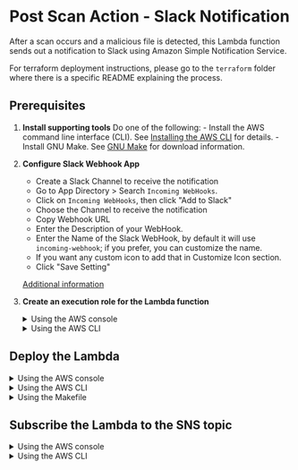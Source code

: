 # Post Scan Action - Slack Notification

After a scan occurs and a malicious file is detected, this Lambda function sends out a notification to Slack using Amazon Simple Notification Service.

For terraform deployment instructions, please go to the `terraform` folder where there is a specific README explaining the process.

## Prerequisites

1. **Install supporting tools**
    Do one of the following:
        - Install the AWS command line interface (CLI). See [Installing the AWS CLI](https://docs.aws.amazon.com/cli/latest/userguide/cli-chap-install.html) for details.
        - Install GNU Make. See [GNU Make](https://www.gnu.org/software/make/) for download information.
2. **Configure Slack Webhook App**
    - Create a Slack Channel to receive the notification
    - Go to App Directory > Search `Incoming WebHooks`.
    - Click on `Incoming WebHooks`, then click "Add to Slack"
    - Choose the Channel to receive the notification
    - Copy Webhook URL
    - Enter the Description of your WebHook.
    - Enter the Name of the Slack WebHook, by default it will use `incoming-webhook`; if you prefer, you can customize the name.
    - If you want any custom icon to add that in Customize Icon section.
    - Click "Save Setting"

    [Additional information](https://slack.com/help/articles/115005265063-Incoming-webhooks-for-Slack)

3. **Create an execution role for the Lambda function**

    <details>
    <summary>Using the AWS console</summary>

    1. Go to **Services > IAM**.
    2. In the left pane, click **Roles**.
    3. In the main pane, click the **Create role** button.
    4. Under **Select type of trusted entity**:
        - Select the **AWS service** box.
        - Click the  **Lambda** service from the list.
        - Click **Next: Permissions**.
    5. In the search box:
        - Search for `AWSLambdaBasicExecutionRole`.
        - Select its check box.

        - You now have two policies selected.
        - Click **Next: Tags**.
        - (Optional) Enter tags.
        - Click **Next: Review**.
    6. On the **Review** page:
        - In the **Role name** field, enter a name. Example: `FSS_Lambda_Slack_Notification_Role`.
        - Make sure that two policies are listed.
        - Click **Create role**.
    </details>

   <details>
   <summary>Using the AWS CLI</summary>

    1. Enter the following AWS CLI command to create the role:

        `
        LAMBDA_TRUST="{
            \"Version\": \"2012-10-17\",
            \"Statement\": [
                {
                    \"Action\": \"sts:AssumeRole\",
                    \"Effect\": \"Allow\",
                    \"Principal\": {
                        \"Service\": \"lambda.amazonaws.com\"
                    }
                }
            ]
        }"
        `

        `aws iam create-role --role-name <YOUR_FSS_LAMBDA_SLACK_NOTIFICATION_ROLE> --assume-role-policy-document "${LAMBDA_TRUST}"`

        where `<YOUR_FSS_LAMBDA_SLACK_NOTIFICATION_ROLE>` is replaced with the name you want to give to the role. Example: `FSS_Lambda_Slack_Notification_Role`.
    2. Attach the `AWSLambdaBasicExecutionRole` managed policy to the role:

        `aws iam attach-role-policy --role-name FSS_Lambda_Slack_Notification_Role --policy-arn arn:aws:iam::aws:policy/service-role/AWSLambdaBasicExecutionRole`
    </details>

## Deploy the Lambda

<details>
<summary>Using the AWS console</summary>

1. **Create function**
    - Go to **Services > Lambda**.
    - Click the **Create function** button.
    - Select the **Author from scratch** box.
    - In the **Function name** field, enter a name. Example: `FSS_Scan_Send_Slack_Notification`.
    - From the **Runtime** drop-down list, select **Python 3.8**.
    - Under **Permissions**, expand **Change default execution role.**
    - Select **Use an existing role**.
    - In the drop-down list, select the execution role you created earlier. Example: `FSS_Lambda_Slack_Notification_Role`.
    - Click **Create function** and leave the page open.
2. **Add function code**
    - Download the Lambda function [handler.py file from GitHub](https://github.com/trendmicro/cloudone-filestorage-plugins/blob/master/post-scan-actions/aws-python-slack-notification/handler.py).
    - On the AWS console page you left open, in the **Function code** section, remove the sample Lambda function code and paste the code from `handler.py`.
    - Click **Save** and leave the page open.
3. **Add environment variables**
    - Scroll to the **Environment variables** section.
    - Click **Edit** (on the right).
    - Click **Add environment variable**
        - In the **Key** field, enter `SLACK_URL`
        - In the **Value** field, enter the incoming webhook URL that you created to receive the notification
    - Again, click **Add environment variable**
        - In the **Key** field, enter `SLACK_CHANNEL`
        - In the **Value** field, enter the channel created to receive the notification
    - Again, click **Add environment variable**
        - In the **Key** field, enter `SLACK_USERNAME`
        - In the **Value** field, enter the Slack username created to receive the FSS notifications
    - Click **Save** to save all three variables.
4. **Adjust timeout**
    -  Scroll to the **Basic settings** section.
    -  Click **Edit** (on the right).
    -  Set the **Timeout** to 30 sec.
    -  Click **Save** to save settings.

</details>

<details>
<summary>Using the AWS CLI</summary>

1. Download the Lambda function [handler.py file from GitHub](https://github.com/trendmicro/cloudone-filestorage-plugins/blob/master/post-scan-actions/aws-python-slack-notification/handler.py).
2. In a shell program, create a deployment package:

    `zip <YOUR_ZIP_NAME>.zip handler.py`

    where `<YOUR_ZIP_NAME>` is replaced with the name you want to give your Lambda function. Example: `scan-send-slack-notification`.
3. Create the Lambda function, using backslashes (`\`) to separate the lines, as shown below:

    ```bash
    aws lambda create-function --function-name <YOUR_FSS_SCAN_SEND_SLACK_NOTIFICATION> \
    --role <YOUR_FSS_LAMBDA_SLACK_NOTIFICATION_ROLE> \
    --runtime python3.8 \
    --timeout 30 \
    --memory-size 512 \
    --handler handler.lambda_handler \
    --zip-file fileb://<YOUR_ZIP_NAME>.zip \
    --region <YOUR_REGION>
    --environment Variables=\{SLACK_URL=<YOUR_SLACK_URL>,SLACK_CHANNEL=<YOUR_SLACK_CHANNEL>,SLACK_USERNAME=<YOUR_SLACK_USERNAME>\}
    ```

- where:
    - `<YOUR_FSS_SCAN_SEND_SLACK_NOTIFICATION>` is replaced with the name you want to give your Lambda function. Example: `FSS_Scan_Send_Slack_Notification`.
    - `<YOUR_FSS_LAMBDA_SLACK_NOTIFICATION_ROLE>` is replaced with the ARN of the role you previously created for the Lambda function. You can find the ARN in the AWS console under **Services > IAM > Roles** > your role > **Role ARN** field (at the top). Example: `arn:aws:iam::000000000000:role/FSS_Lambda_Slack_Notification_Role`.
    - `<YOUR_ZIP_NAME>` is replaced with the name of the ZIP file you created earlier. Example: `scan-send-slack-notification`
    - `<YOUR_REGION>` is replaced by the region where the scanning bucket resides
    - `<YOUR_SLACK_URL>` is replaced with the name of your incomming webhook Slack URL.
    - `<YOUR_SLACK_CHANNEL>` is replaced with the name of your Slack channel created to receive notifications.
    - `<YOUR_SLACK_USERNAME>`is replaced with the subject of your Slack username to receive the notification on slack channel
</details>

<details>
<summary>Using the Makefile</summary>

1. Download the [Makefile from GitHub](https://github.com/trendmicro/cloudone-filestorage-plugins/blob/master/post-scan-actions/aws-python-slack-notification/Makefile).
2. In a shell program, enter the following GNU Make command, using backslashes (`\`) to separate lines, as shown below:

    ```bash
    FUNCTION_NAME=<YOUR_FSS_SCAN_SEND_SLACK_NOTIFICATION> ROLE_ARN=<YOUR_FSS_LAMBDA_SLACK_NOTIFICATION_ROLE> \
    SLACK_URL=<YOUR_SLACK_URL> SLACK_CHANNEL=<YOUR_SLACK_CHANNEL> SLACK_USERNAME=<YOUR_SLACK_USERNAME> \
    make create-function
    ```
- where:
    - `<YOUR_FSS_SCAN_SEND_SLACK_NOTIFICATION>` is replaced with the name you want to give your Lambda function. Example: `FSS_Scan_Send_Slack_Notification`.
    - `<YOUR_FSS_LAMBDA_SLACK_NOTIFICATION_ROLE>` is replaced with the ARN of the role you previously created for the Lambda function. You can find the ARN in the AWS console under **Services > IAM > Roles** > your role > **Role ARN** field (at the top). Example: `arn:aws:iam::012345678901:role/FSS_Lambda_Slack_Notification_Role`.
    - `<YOUR_SLACK_URL>` is replaced with the name of your incoming webhook Slack url
    - `<YOUR_SLACK_CHANNEL>` is replaced with the name of your Slack channel to receive notification
    - `<YOUR_SLACK_USERNAME>`is replaced with the subject of your Slack username defined to send the notitication
</details>

## Subscribe the Lambda to the SNS topic

<details>
<summary>Using the AWS console</summary>

1. Go to **Services > Lambda**.
2. Search for the Lambda function you created previously. Example: `FSS_Scan_Send_Slack_Notification`
3. Click the link to your Lambda function to view its details.
4. Click **Add trigger** on the left.
5. From the **Trigger configuration** list, select **SNS**.
6. In the **SNS topic** field, enter the SNS topic ARN you found earlier.
7. Click **Add**. Your Lambda is now subscribed to the SNS topic.

</details>

<details>
<summary>Using the AWS CLI</summary>

1. **Find the 'ScanResultTopic' SNS topic ARN**
    - In the AWS console, go to **Services > CloudFormation** > your all-in-one stack > **Resources** > your storage stack > **Resources**.
    - Scroll down to locate the  **ScanResultTopic** Logical ID.
    - Copy the **ScanResultTopic** ARN to a temporary location. Example: `arn:aws:sns:us-east-1:000000000000:FileStorageSecurity-All-In-One-Stack-StorageStack-1IDPU1PZ2W5RN-ScanResultTopic-N8DD2JH1GRKF`
2. **Find the Lambda function ARN**

    📌 The Lamdba function ARN is required only if you plan to use the AWS CLI (as opposed to the console) to subscribe the Lambda to the SNS topic.
    - In the AWS console, go to **Services > Lambda**.
    - Search for the Lambda function you created previously. Example: `FSS_Scan_Send_Slack_Notification`
    - Click the Lambda function link.
    - On the top-left, locate the **ARN**.
    - Copy the ARN to a temporary location. Example: `arn:aws:lambda:us-east-1:000000000000:function:FSS_Scan_Send_Slack_Notification`
    - Enter the following AWS CLI command to subscribe your Lamdba function to the SNS topic:

        `aws sns subscribe --topic-arn <SNS_TOPIC_ARN> --protocol lambda --notification-endpoint <YOUR_LAMBDA_FUNCTION_ARN> --region <YOUR_REGION>`
    - where:
        - `<SNS_TOPIC_ARN>` is replaced with the SNS topic ARN you found earlier.
        - `<YOUR_LAMBDA_FUNCTION_ARN>` is replaced with the Lambda function ARN you found earlier.
        - `<YOUR_REGION>` is replaced by the region where the scanning bucket resides
    - Lastly, grant the SNS service permission to invoke your function.

        `aws lambda add-permission --function-name <FUNCTION_NAME> --region <YOUR_REGION> --statement-id sns --action lambda:InvokeFunction --principal sns.amazonaws.com --source-arn <SNS_TOPIC_ARN>`
    - where:
        - `<FUNCTION_NAME>` is replaced by the name of the Lambda function you created previously. Example: `FSS_Scan_Send_Slack_Notification`
        - `<YOUR_REGION>` is replaced by the region where the scanning bucket resides
        - `<SNS_TOPIC_ARN>` is replaced with the SNS topic ARN you found earlier.

</details>
